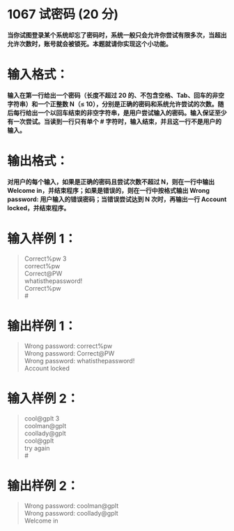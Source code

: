 # 1067 试密码 (20 分)

__当你试图登录某个系统却忘了密码时，系统一般只会允许你尝试有限多次，当超出允许次数时，账号就会被锁死。本题就请你实现这个小功能。__
# 输入格式：

__输入在第一行给出一个密码（长度不超过 20 的、不包含空格、Tab、回车的非空字符串）和一个正整数 N（≤ 10），分别是正确的密码和系统允许尝试的次数。随后每行给出一个以回车结束的非空字符串，是用户尝试输入的密码。输入保证至少有一次尝试。当读到一行只有单个 # 字符时，输入结束，并且这一行不是用户的输入。__
# 输出格式：

__对用户的每个输入，如果是正确的密码且尝试次数不超过 N，则在一行中输出 Welcome in，并结束程序；如果是错误的，则在一行中按格式输出 Wrong password: 用户输入的错误密码；当错误尝试达到 N 次时，再输出一行 Account locked，并结束程序。__
# 输入样例 1：
> Correct%pw 3 <br />
correct%pw <br />
Correct@PW <br />
whatisthepassword! <br />
Correct%pw <br />
\# 

# 输出样例 1：
> Wrong password: correct%pw <br />
Wrong password: Correct@PW <br />
Wrong password: whatisthepassword! <br />
Account locked <br />

# 输入样例 2：
> cool@gplt 3 <br />
coolman@gplt <br />
coollady@gplt <br />
cool@gplt <br />
try again <br />
\#

# 输出样例 2：
> Wrong password: coolman@gplt <br />
Wrong password: coollady@gplt <br />
Welcome in <br />


